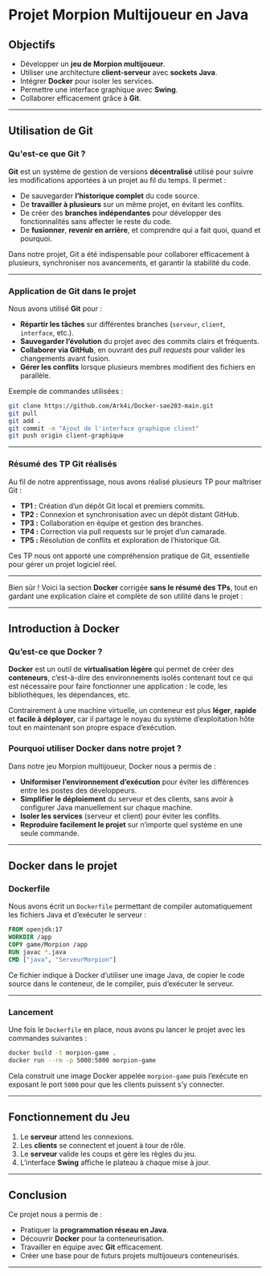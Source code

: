 
# Projet Morpion Multijoueur en Java

## Objectifs

- Développer un **jeu de Morpion multijoueur**.  
- Utiliser une architecture **client-serveur** avec **sockets Java**.  
- Intégrer **Docker** pour isoler les services.  
- Permettre une interface graphique avec **Swing**.  
- Collaborer efficacement grâce à **Git**.  

---

## Utilisation de Git

### Qu'est-ce que Git ?

**Git** est un système de gestion de versions **décentralisé** utilisé pour suivre les modifications apportées à un projet au fil du temps. Il permet :

- De sauvegarder **l’historique complet** du code source.
- De **travailler à plusieurs** sur un même projet, en évitant les conflits.
- De créer des **branches indépendantes** pour développer des fonctionnalités sans affecter le reste du code.
- De **fusionner**, **revenir en arrière**, et comprendre qui a fait quoi, quand et pourquoi.

Dans notre projet, Git a été indispensable pour collaborer efficacement à plusieurs, synchroniser nos avancements, et garantir la stabilité du code.

---

### Application de Git dans le projet

Nous avons utilisé **Git** pour :

- **Répartir les tâches** sur différentes branches (`serveur`, `client`, `interface`, etc.).
- **Sauvegarder l’évolution** du projet avec des commits clairs et fréquents.
- **Collaborer via GitHub**, en ouvrant des *pull requests* pour valider les changements avant fusion.
- **Gérer les conflits** lorsque plusieurs membres modifient des fichiers en parallèle.

Exemple de commandes utilisées :
```bash
git clone https://github.com/Ark4i/Docker-sae203-main.git
git pull
git add .
git commit -m "Ajout de l'interface graphique client"
git push origin client-graphique
```

---

### Résumé des TP Git réalisés

Au fil de notre apprentissage, nous avons réalisé plusieurs TP pour maîtriser Git :

- **TP1 :** Création d’un dépôt Git local et premiers commits.  
- **TP2 :** Connexion et synchronisation avec un dépôt distant GitHub.  
- **TP3 :** Collaboration en équipe et gestion des branches.  
- **TP4 :** Correction via pull requests sur le projet d’un camarade.  
- **TP5 :** Résolution de conflits et exploration de l’historique Git.

Ces TP nous ont apporté une compréhension pratique de Git, essentielle pour gérer un projet logiciel réel.

---
Bien sûr ! Voici la section **Docker** corrigée **sans le résumé des TPs**, tout en gardant une explication claire et complète de son utilité dans le projet :

---

## Introduction à Docker

### Qu’est-ce que Docker ?

**Docker** est un outil de **virtualisation légère** qui permet de créer des **conteneurs**, c’est-à-dire des environnements isolés contenant tout ce qui est nécessaire pour faire fonctionner une application : le code, les bibliothèques, les dépendances, etc.

Contrairement à une machine virtuelle, un conteneur est plus **léger**, **rapide** et **facile à déployer**, car il partage le noyau du système d’exploitation hôte tout en maintenant son propre espace d’exécution.

### Pourquoi utiliser Docker dans notre projet ?

Dans notre jeu Morpion multijoueur, Docker nous a permis de :

- **Uniformiser l’environnement d’exécution** pour éviter les différences entre les postes des développeurs.
- **Simplifier le déploiement** du serveur et des clients, sans avoir à configurer Java manuellement sur chaque machine.
- **Isoler les services** (serveur et client) pour éviter les conflits.
- **Reproduire facilement le projet** sur n’importe quel système en une seule commande.

---

## Docker dans le projet

### Dockerfile

Nous avons écrit un `Dockerfile` permettant de compiler automatiquement les fichiers Java et d’exécuter le serveur :

```Dockerfile
FROM openjdk:17
WORKDIR /app
COPY game/Morpion /app
RUN javac *.java
CMD ["java", "ServeurMorpion"]
```

Ce fichier indique à Docker d’utiliser une image Java, de copier le code source dans le conteneur, de le compiler, puis d’exécuter le serveur.

---

### Lancement

Une fois le `Dockerfile` en place, nous avons pu lancer le projet avec les commandes suivantes :

```bash
docker build -t morpion-game . 
docker run --rm -p 5000:5000 morpion-game
```

Cela construit une image Docker appelée `morpion-game` puis l’exécute en exposant le port `5000` pour que les clients puissent s’y connecter.

---

##  Fonctionnement du Jeu

1. Le **serveur** attend les connexions.
2. Les **clients** se connectent et jouent à tour de rôle.
3. Le **serveur** valide les coups et gère les règles du jeu.
4. L’interface **Swing** affiche le plateau à chaque mise à jour.

---

##  Conclusion

Ce projet nous a permis de :

- Pratiquer la **programmation réseau en Java**.
- Découvrir **Docker** pour la conteneurisation.
- Travailler en équipe avec **Git** efficacement.
- Créer une base pour de futurs projets multijoueurs conteneurisés.

---
